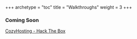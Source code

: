 +++
archetype = "toc"
title = "Walkthroughs"
weight = 3
+++

### Coming Soon

[CozyHosting - Hack The Box](https://hirobytes.xyz/walkthroughs/cozyhosting/)